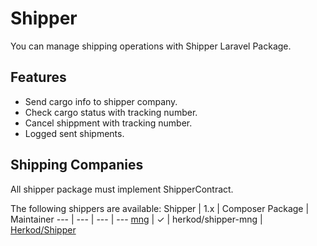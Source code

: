 # Shipper
You can manage shipping operations with Shipper Laravel Package.

## Features

 - Send cargo info to shipper company.
 - Check cargo status with tracking number.
 - Cancel shippment with tracking number.
 - Logged sent shipments.

## Shipping Companies
All shipper package  must implement ShipperContract.

The following shippers are available:
Shipper | 1.x | Composer Package | Maintainer
--- | --- | --- | ---
[mng](https://github.com/herkod/shipper-mng) | ✓ | herkod/shipper-mng | [Herkod/Shipper](https://github.com/herkod)
